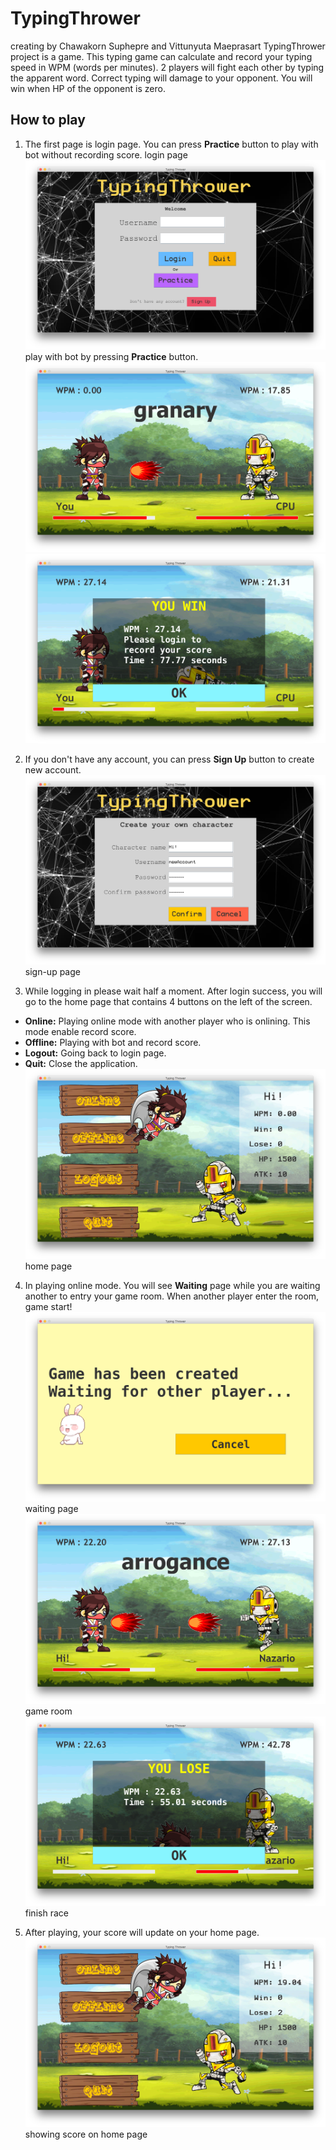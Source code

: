 # TypingThrower
creating by Chawakorn Suphepre and Vittunyuta Maeprasart
TypingThrower project is a game. This typing game can calculate and record your typing speed in WPM (words per minutes). 2 players will fight each other by typing the apparent word.
Correct typing will damage to your opponent. You will win when HP of the opponent is zero.

## How to play

1. The first page is login page. You can press **Practice** button to play with bot without recording score.
login page<br>
![alt text](https://github.com/winChawakorn/TypingThrower/blob/master/mdpic/loginPage.png "login page")
play with bot by pressing **Practice** button.<br>
![alt text](https://github.com/winChawakorn/TypingThrower/blob/master/mdpic/playWithBot.png "practice page") <br>
![alt text](https://github.com/winChawakorn/TypingThrower/blob/master/mdpic/scorePlayWithBot.png "score play practice") <br>

2. If you don't have any account, you can press **Sign Up** button to create new account.
![alt text](https://github.com/winChawakorn/TypingThrower/blob/master/mdpic/signUpPage.png "sign up page")
sign-up page<br>

3. While logging in please wait half a moment. After login success, you will go to the home page that contains 4 buttons on the left of the screen.
* **Online:** Playing online mode with another player who is onlining. This mode enable record score.
* **Offline:** Playing with bot and record score.
* **Logout:** Going back to login page.
* **Quit:** Close the application.
![alt text](https://github.com/winChawakorn/TypingThrower/blob/master/mdpic/homePages.png "home page")
home page<br>

4. In playing online mode. You will see **Waiting** page while you are waiting another to entry your game room. When another player enter the room, game start!
![alt text](https://github.com/winChawakorn/TypingThrower/blob/master/mdpic/waitingPlayer.png "waiting page")
waiting page<br>
![alt text](https://github.com/winChawakorn/TypingThrower/blob/master/mdpic/playOnline.png "play online")
game room<br>
![alt text](https://github.com/winChawakorn/TypingThrower/blob/master/mdpic/scorePlayOnline.png "play online score")
finish race<br>


5. After playing, your score will update on your home page.
![alt text](https://github.com/winChawakorn/TypingThrower/blob/master/mdpic/homePagesScore.png "home  page score")
showing score on home page<br>
